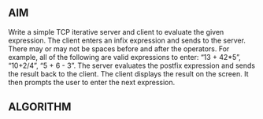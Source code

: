 ## AIM
Write a simple TCP iterative server and client to evaluate the given expression. The client enters an infix expression and sends to the server. There may or may not be spaces before and after the operators. For example, all of the following are valid expressions to enter: “13 + 42*5”, “10+2/4”, “5 + 6 - 3”. The server evaluates the postfix expression and sends the result back to the client. The client displays the result on the screen. It then prompts the user to enter the next expression.

## ALGORITHM

